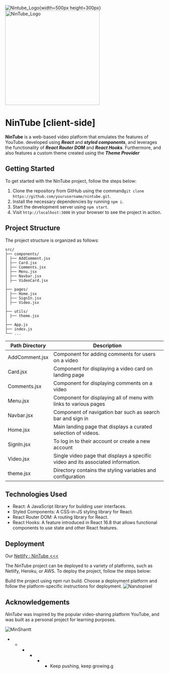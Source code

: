 ![Nintube_Logo](https://res.cloudinary.com/mmin/image/upload/v1669291157/NinTube/nintubeLogo_vuwtnp.png){width=500px
height=300px}
<img src="https://res.cloudinary.com/mmin/image/upload/v1669291157/NinTube/nintubeLogo_vuwtnp.png" alt="NinTube_Logo" width="300" height="300">

# NinTube [client-side]

**NinTube** is a web-based video platform that emulates the features of YouTube.
developed using **_React_** and **_styled components_**, and leverages the
functionality of **_React Router DOM_** and **_React Hooks_**. Furthermore, and
also features a custom theme created using the **_Theme Provider_**

## Getting Started

To get started with the NinTube project, follow the steps below:

1. Clone the repository from GitHub using the
   command`git clone https://github.com/yourusername/nintube.git`.
2. Install the necessary dependencies by running `npm i`.
3. Start the development server using `npm start`.
4. Visit `http://localhost:3000` in your browser to see the project in action.

## Project Structure

The project structure is organized as follows:

```structure_directory
src/
├── components/
│ ├── AddComment.jsx
│ ├── Card.jsx
│ ├── Comments.jsx
│ ├── Menu.jsx
│ ├── Navbar.jsx
│ ├── VideoCard.jsx
│
├── pages/
│ ├── Home.jsx
│ ├── SignIn.jsx
│ ├── Video.jsx
│
├── utils/
│ ├── theme.jsx
│
├── App.js
├── index.js
└── ...
```

| Path Directory | Description                                                                      |
| -------------- | -------------------------------------------------------------------------------- |
| AddComment.jsx | Component for adding comments for users on a video                               |
| Card.jsx       | Component for displaying a video card on landing page                            |
| Comments.jsx   | Component for displaying comments on a video                                     |
| Menu.jsx       | Component for displaying all of menu with links to various pages                 |
| Navbar.jsx     | Component of navigation bar such as search bar and sign in                       |
| Home.jsx       | Main landing page that displays a curated selection of videos.                   |
| SignIn.jsx     | To log in to their account or create a new account                               |
| Video.jsx      | Single video page that displays a specific video and its associated information. |
| theme.jsx      | Directory contains the styling variables and configuration                       |

## Technologies Used

- React: A JavaScript library for building user interfaces.
- Styled Components: A CSS-in-JS styling library for React.
- React Router DOM: A routing library for React.
- React Hooks: A feature introduced in React 16.8 that allows functional
  components to use state and other React features.

## Deployment

Our [Netlify : NinTube <<<](link.com)

The NinTube project can be deployed to a variety of platforms, such as Netlify,
Heroku, or AWS. To deploy the project, follow the steps below:

Build the project using npm run build. Choose a deployment platform and follow
the platform-specific instructions for deployment.
![Narutopixel](https://media3.giphy.com/media/mbfP9v8u43Afvyc8Sy/200w.webp?cid=ecf05e47m0xoq80em1lkoa9zl1kpxxncbdyaqk6vwpb0ojza&rid=200w.webp&ct=)

## Acknowledgements

_NinTube_ was inspired by the popular video-sharing platform YouTube, and was
built as a personal project for learning purposes.

![MinShantt](https://media0.giphy.com/media/v1.Y2lkPTc5MGI3NjExODU4YTNmNGFhNDE0ZGVhYWU5OTEzM2I2NTFlYTQyNjQ2ZjU3OTUyNCZjdD1z/szQYBuAJaOta7UQ8Au/giphy.gif)

- - - - - - Keep pushing, keep growing.g
